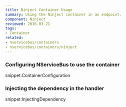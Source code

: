 ```yaml
---
title: Ninject Container Usage
summary: Using the Ninject container in an endpoint.
component: Ninject
reviewed: 2016-03-21
tags:
- Container
related:
- nservicebus/containers
- nservicebus/containers/ninject
---
```


### Configuring NServiceBus to use the container

snippet:ContainerConfiguration


### Injecting the dependency in the handler

snippet:InjectingDependency